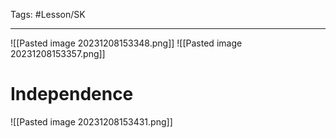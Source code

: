Tags: #Lesson/SK 

---
![[Pasted image 20231208153348.png]]
![[Pasted image 20231208153357.png]]

# Independence
![[Pasted image 20231208153431.png]]
